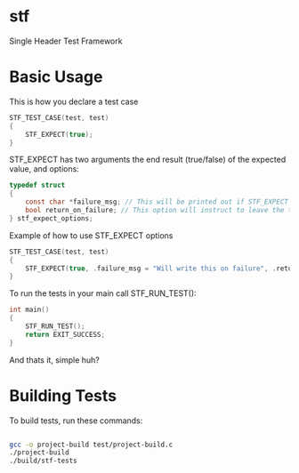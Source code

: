 # stf
Single Header Test Framework

# Basic Usage

This is how you declare a test case
```c
STF_TEST_CASE(test, test)
{
    STF_EXPECT(true);
}
```

STF_EXPECT has two arguments the end result (true/false) of the expected value, and options:
```c
typedef struct
{
    const char *failure_msg; // This will be printed out if STF_EXPECT will not meet expectations
    bool return_on_failure; // This option will instruct to leave the test case once expectation is not met
} stf_expect_options;
```

Example of how to use STF_EXPECT options
```c
STF_TEST_CASE(test, test)
{
    STF_EXPECT(true, .failure_msg = "Will write this on failure", .return_on_failure = true);
}
```

To run the tests in your main call STF_RUN_TEST():
```c
int main()
{
    STF_RUN_TEST();
    return EXIT_SUCCESS;
}
```

And thats it, simple huh?

# Building Tests

To build tests, run these commands:
```bash

gcc -o project-build test/project-build.c
./project-build
./build/stf-tests

```
